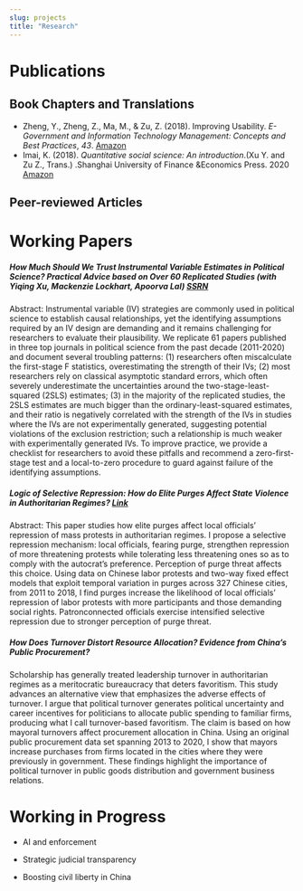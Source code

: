 ```yaml
---
slug: projects
title: "Research"
---
```


# Publications

## Book Chapters and Translations

* Zheng, Y., Zheng, Z., Ma, M., & Zu, Z. (2018). Improving Usability. *E-Government and Information Technology Management: Concepts and Best Practices*, *43*. [Amazon](https://www.amazon.com/Government-Information-Technology-Management-Practices-ebook/dp/B07JZL1CX9)
* Imai, K. (2018). *Quantitative social science: An introduction*.(Xu Y. and Zu Z., Trans.) .Shanghai University of Finance &Economics Press. 2020 [Amazon](https://www.amazon.com/%E9%87%8F%E5%8C%96%E7%A4%BE%E4%BC%9A%E7%A7%91%E5%AD%A6%E5%AF%BC%E8%AE%BA-%E5%8C%A1%E6%97%B6%E6%96%B0%E6%96%B9%E6%B3%95%E7%B3%BB%E5%88%97-%E6%97%A5-%E4%BB%8A%E4%BA%95%E8%80%95%E4%BB%8B/dp/7564236108/ref=sr_1_1?crid=A1XL2O4PSCRA&dchild=1&keywords=%E9%87%8F%E5%8C%96%E7%A4%BE%E4%BC%9A%E7%A7%91%E5%AD%A6%E5%AF%BC%E8%AE%BA&qid=1635192908&sprefix=%E9%87%8F%E5%8C%96%E7%A4%BE%E4%BC%9A%E7%A7%91%E5%AD%A6%E5%AF%BC%E8%AE%BA%2Caps%2C203&sr=8-1)

## Peer-reviewed Articles



# Working Papers

##### How Much Should We Trust Instrumental Variable Estimates in Political Science? Practical Advice based on Over 60 Replicated Studies (with Yiqing Xu, Mackenzie Lockhart, Apoorva Lal) [SSRN](https://papers.ssrn.com/sol3/papers.cfm?abstract_id=3905329)

Abstract: Instrumental variable (IV) strategies are commonly used in political science to establish causal relationships, yet the identifying assumptions required by an IV design are demanding and it remains challenging for researchers to evaluate their plausibility. We replicate 61 papers published in three top journals in political science from the past decade (2011-2020) and document several troubling patterns: (1) researchers often miscalculate the first-stage F statistics, overestimating the strength of their IVs; (2) most researchers rely on classical asymptotic standard errors, which often severely underestimate the uncertainties around the two-stage-least-squared (2SLS) estimates; (3) in the majority of the replicated studies, the 2SLS estimates are much bigger than the ordinary-least-squared estimates, and their ratio is negatively correlated with the strength of the IVs in studies where the IVs are not experimentally generated, suggesting potential violations of the exclusion restriction; such a relationship is much weaker with experimentally generated IVs. To improve practice, we provide a checklist for researchers to avoid these pitfalls and recommend a zero-first-stage test and a local-to-zero procedure to guard against failure of the identifying assumptions.



##### Logic of Selective Repression: How do Elite Purges Affect State Violence in Authoritarian Regimes? [Link](https://dukespace.lib.duke.edu/dspace/bitstream/handle/10161/20790/Zu_duke_0066N_15620.pdf?sequence=1&isAllowed=y)

Abstract: This paper studies how elite purges affect local officials’ repression of mass protests in authoritarian regimes. I propose a selective repression mechanism: local officials, fearing purge, strengthen repression of more threatening protests while tolerating less threatening ones so as to comply with the autocrat’s preference. Perception of purge threat affects this choice. Using data on Chinese labor protests and two-way fixed effect models that exploit temporal variation in purges across 327 Chinese cities, from 2011 to 2018, I find purges increase the likelihood of local officials’ repression of labor protests with more participants and those demanding social rights. Patronconnected officials exercise intensified selective repression due to stronger perception of purge threat.



##### How Does Turnover Distort Resource Allocation? Evidence from China’s Public Procurement?

Scholarship has generally treated leadership turnover in authoritarian regimes as a meritocratic bureaucracy that deters favoritism. This study advances an alternative view that emphasizes the adverse effects of turnover. I argue that political turnover generates political uncertainty and career incentives for politicians to allocate public spending to familiar firms, producing what I call turnover-based favoritism. The claim is based on how mayoral turnovers affect procurement allocation in China. Using an original public procurement data set spanning 2013 to 2020, I show that mayors increase purchases from firms located in the cities where they were previously in government. These findings highlight the importance of political turnover in public goods distribution and government business relations.



# Working in Progress

* AI and enforcement
* Strategic judicial transparency

* Boosting civil liberty in China

  
